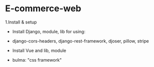 # E-commerce-web
1.Install & setup 
 - Install Django, module, lib for using:
  + django-cors-headers, django-rest-framework, djoser, pillow, stripe
 - Install Vue and lib, module
  + bulma: "css framework"
